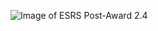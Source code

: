 ![Image of ESRS Post-Award 2.4](https://github.com/SiloSmashers/iae-global/blob/master/as-is/architecture/images/eSRS_Post_Award%20-%202.4_ReportSubcontractingAchievements_CCB.png)
